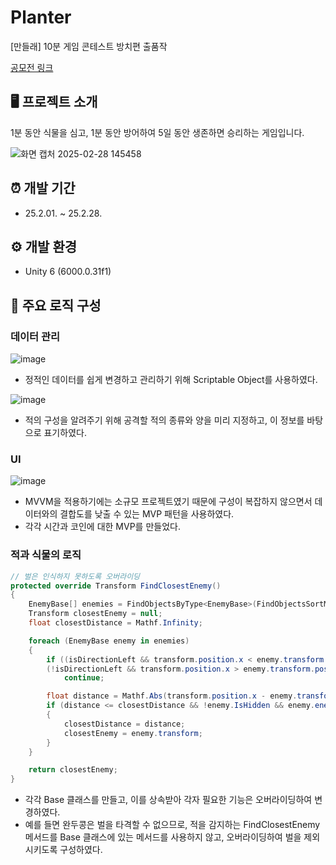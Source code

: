 # Planter
[만들래] 10분 게임 콘테스트 방치편 출품작


[공모전 링크](https://mandlemandle.com/project/planter/game)

## 🖥️ 프로젝트 소개
1분 동안 식물을 심고, 1분 동안 방어하여 5일 동안 생존하면 승리하는 게임입니다.

![화면 캡처 2025-02-28 145458](https://github.com/user-attachments/assets/52230ec4-e546-4ba2-bc97-04ad4ef8a72c)

## ⏰ 개발 기간
* 25.2.01. ~ 25.2.28.

## ⚙️ 개발 환경
* Unity 6 (6000.0.31f1)

## 🦾 주요 로직 구성
### 데이터 관리
![image](https://github.com/user-attachments/assets/66c01910-b892-4cc6-9ce8-0e3bfcfe5079)
- 정적인 데이터를 쉽게 변경하고 관리하기 위해 Scriptable Object를 사용하였다.

![image](https://github.com/user-attachments/assets/98ee1551-1e99-4ffb-8c1a-e70de693a7dd)
- 적의 구성을 알려주기 위해 공격할 적의 종류와 양을 미리 지정하고, 이 정보를 바탕으로 표기하였다.

### UI
![image](https://github.com/user-attachments/assets/38273032-0df8-40a3-b5df-a25d52a437b0)
- MVVM을 적용하기에는 소규모 프로젝트였기 때문에 구성이 복잡하지 않으면서 데이터와의 결합도를 낮출 수 있는 MVP 패턴을 사용하였다.
- 각각 시간과 코인에 대한 MVP를 만들었다.

### 적과 식물의 로직
```csharp
// 벌은 인식하지 못하도록 오버라이딩
protected override Transform FindClosestEnemy()
{
    EnemyBase[] enemies = FindObjectsByType<EnemyBase>(FindObjectsSortMode.None);
    Transform closestEnemy = null;
    float closestDistance = Mathf.Infinity;

    foreach (EnemyBase enemy in enemies)
    {
        if ((isDirectionLeft && transform.position.x < enemy.transform.position.x) ||
        (!isDirectionLeft && transform.position.x > enemy.transform.position.x))
            continue;

        float distance = Mathf.Abs(transform.position.x - enemy.transform.position.x);
        if (distance <= closestDistance && !enemy.IsHidden && enemy.enemyData.enemyID != Enemy.Bee)
        {
            closestDistance = distance;
            closestEnemy = enemy.transform;
        }
    }

    return closestEnemy;
}
```
- 각각 Base 클래스를 만들고, 이를 상속받아 각자 필요한 기능은 오버라이딩하여 변경하였다.
- 예를 들면 완두콩은 벌을 타격할 수 없으므로, 적을 감지하는 FindClosestEnemy 메서드를 Base 클래스에 있는 메서드를 사용하지 않고, 오버라이딩하여 벌을 제외시키도록 구성하였다.
